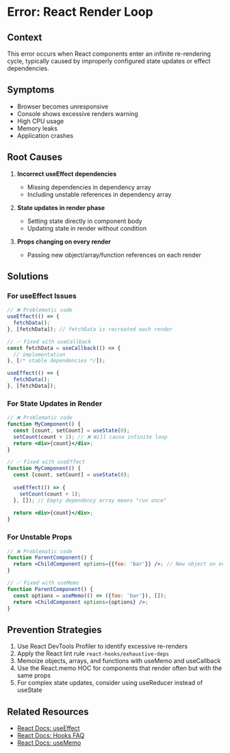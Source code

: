 # Error: React Render Loop

## Context
This error occurs when React components enter an infinite re-rendering cycle, typically caused by improperly configured state updates or effect dependencies.

## Symptoms
- Browser becomes unresponsive
- Console shows excessive renders warning
- High CPU usage
- Memory leaks
- Application crashes

## Root Causes
1. **Incorrect useEffect dependencies**
   - Missing dependencies in dependency array
   - Including unstable references in dependency array

2. **State updates in render phase**
   - Setting state directly in component body
   - Updating state in render without condition

3. **Props changing on every render**
   - Passing new object/array/function references on each render

## Solutions

### For useEffect Issues
```jsx
// ❌ Problematic code
useEffect(() => {
  fetchData();
}, [fetchData]); // fetchData is recreated each render

// ✅ Fixed with useCallback
const fetchData = useCallback(() => {
  // implementation
}, [/* stable dependencies */]);

useEffect(() => {
  fetchData();
}, [fetchData]);
```

### For State Updates in Render
```jsx
// ❌ Problematic code
function MyComponent() {
  const [count, setCount] = useState(0);
  setCount(count + 1); // ❌ Will cause infinite loop
  return <div>{count}</div>;
}

// ✅ Fixed with useEffect
function MyComponent() {
  const [count, setCount] = useState(0);
  
  useEffect(() => {
    setCount(count + 1);
  }, []); // Empty dependency array means "run once"
  
  return <div>{count}</div>;
}
```

### For Unstable Props
```jsx
// ❌ Problematic code
function ParentComponent() {
  return <ChildComponent options={{foo: 'bar'}} />; // New object on every render
}

// ✅ Fixed with useMemo
function ParentComponent() {
  const options = useMemo(() => ({foo: 'bar'}), []);
  return <ChildComponent options={options} />;
}
```

## Prevention Strategies
1. Use React DevTools Profiler to identify excessive re-renders
2. Apply the React lint rule `react-hooks/exhaustive-deps`
3. Memoize objects, arrays, and functions with useMemo and useCallback
4. Use the React.memo HOC for components that render often but with the same props
5. For complex state updates, consider using useReducer instead of useState

## Related Resources
- [React Docs: useEffect](https://reactjs.org/docs/hooks-effect.html)
- [React Docs: Hooks FAQ](https://reactjs.org/docs/hooks-faq.html#performance-optimizations)
- [React Docs: useMemo](https://reactjs.org/docs/hooks-reference.html#usememo)